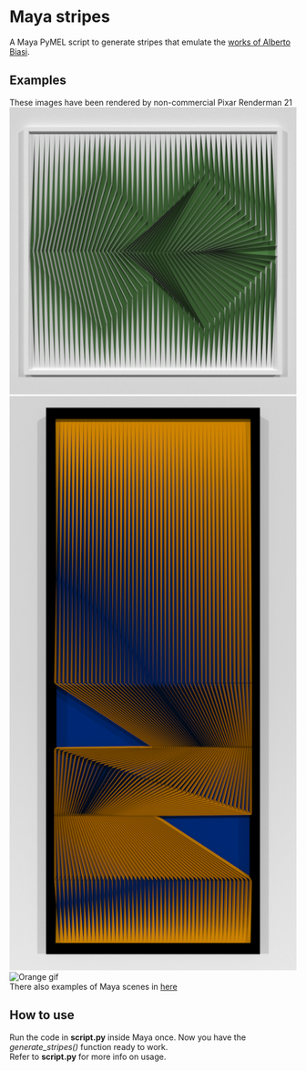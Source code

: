 # Maya stripes
A Maya PyMEL script to generate stripes that emulate the 
[works of Alberto Biasi](https://www.google.com/search?q=alberto+biasi&tbm=isch).
## Examples
These images have been rendered by non-commercial Pixar Renderman 21
![Green](./examples/images/green.png)  
![Orange front](./examples/images/orange.png)  
![Orange gif](./examples/images/orangeanim.gif)  
There also examples of Maya scenes in [here](./examples/scenes)
## How to use
Run the code in **script.py** inside Maya once. Now you have the *generate_stripes()*
function ready to work.  
Refer to **script.py** for more info on usage.
